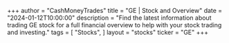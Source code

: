 +++
author = "CashMoneyTrades"
title = "GE | Stock and Overview"
date = "2024-01-12T10:00:00"
description = "Find the latest information about trading GE stock for a full financial overview to help with your stock trading and investing."
tags = [
   "Stocks",
]
layout = "stocks"
ticker = "GE"
+++
